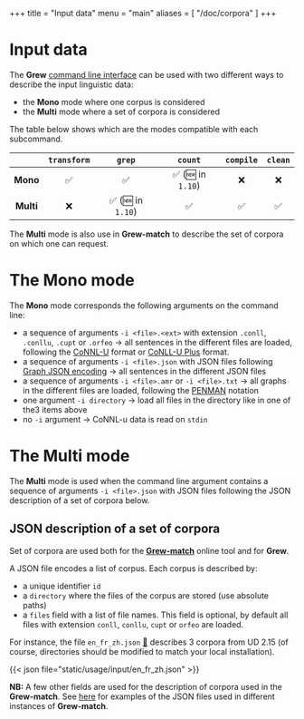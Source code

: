 +++
title = "Input data"
menu = "main"
aliases = [
    "/doc/corpora"
]
+++

# Input data

The **Grew** [command line interface](../cli) can be used with two different ways to describe the input linguistic data:

 * the **Mono** mode where one corpus is considered
 * the **Multi** mode where a set of corpora is considered 

The table below shows which are the modes compatible with each subcommand.

|             | `transform` | `grep` | `count` | `compile` | `clean` |
|:-----------:|:-----------:|:---------:|:---------:|:---------:|:---------:|
| **Mono**    |     ✅      |     ✅     |     ✅ (🆕 in `1.10`)      |     ❌     |     ❌     |
| **Multi**   |     ❌      |     ✅ (🆕 in `1.10`)     |     ✅     |     ✅     |     ✅     |

The **Multi** mode is also use in **Grew-match** to describe the set of corpora on which one can request.

# The **Mono** mode

The **Mono** mode corresponds the following arguments on the command line:

 * a sequence of arguments `-i <file>.<ext>` with extension `.conll`, `.conllu`, `.cupt` or `.orfeo`  &rarr; all sentences in the different files are loaded, following the [CoNNL-U](../../doc/conllu) format or [CoNLL-U Plus](../../doc/conllup) format.
 * a sequence of arguments `-i <file>.json` with JSON files following [Graph JSON encoding](../../doc/json) &rarr; all sentences in the different JSON files
 * a sequence of arguments `-i <file>.amr` or `-i <file>.txt` &rarr; all graphs in the different files are loaded, following the [PENMAN](https://penman.readthedocs.io/) notation
 * one argument `-i directory` &rarr; load all files in the directory like in one of the3 items above
 * no `-i` argument &rarr; CoNNL-u data is read on `stdin`

# The **Multi** mode

The **Multi** mode is used when the command line argument contains a sequence of arguments `-i <file>.json` with JSON files following the JSON description of a set of corpora below.

## JSON description of a set of corpora

Set of corpora are used both for the **[Grew-match](https://match.grew.fr)** online tool and for **Grew**.

A JSON file encodes a list of corpus.
Each corpus is described by:

  * a unique identifier `id`
  * a `directory` where the files of the corpus are stored (use absolute paths)
  * a `files` field with a list of file names. This field is optional, by default all files with extension `conll`, `conllu`, `cupt` or `orfeo` are loaded.

For instance, the file `en_fr_zh.json` [:link:](/usage/input/en_fr_zh.json) describes 3 corpora from UD 2.15 (of course, directories should be modified to match your local installation).

{{< json file="static/usage/input/en_fr_zh.json" >}}

**NB:** A few other fields are used for the description of corpora used in the **Grew-match**.
See [here](https://github.com/grew-nlp/corpusbank) for examples of the JSON files used in different instances of **Grew-match**.